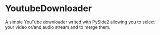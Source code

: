 # YoutubeDownloader
A simple YouTube downloader writed with PySide2 allowing you to select your video or/and audio stream and to merge them.
